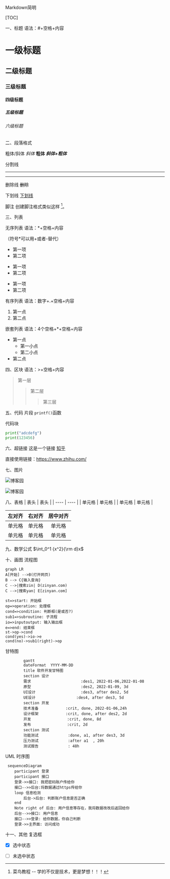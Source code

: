 Markdown简明

[TOC]

一、标题
语法：#+空格+内容

# 一级标题
## 二级标题
### 三级标题
#### 四级标题
##### 五级标题
###### 六级标题

二、段落格式

粗体/斜体
*斜体*
**粗体**
***斜体+粗体***

分割线
***
---

删除线
~~删除~~

下划线
<u>下划线</u>

脚注
创建脚注格式类似这样 [^1]。
[^1]: 菜鸟教程 -- 学的不仅是技术，更是梦想！！！

三、列表

无序列表
语法：*+空格+内容  

（符号*可以用+或者-替代）
* 第一项
* 第二项

+ 第一项
+ 第二项

- 第一项
- 第二项

有序列表
语法：数字+.+空格+内容
1. 第一点
2. 第二点

嵌套列表
语法：4个空格+*+空格+内容
* 第一点
    * 第一小点
    * 第二小点
* 第二点

四、区块
语法：>+空格+内容
> 第一层
>> 第二层
>>> 第三层

五、代码
片段
`printf()`函数

代码块
```python
print("adcdefg")
print(123456)
```

六、超链接
这是一个链接 [知乎](https://www.zhihu.com/)

直接使用链接：<https://www.zhihu.com/>

七、图片

![博客园](https://i-beta.cnblogs.com/assets/adminlogo.gif)

![博客园](https://i-beta.cnblogs.com/assets/adminlogo.gif "博客园")

八、表格
|  表头   | 表头  |
|  ----  | ----  |
| 单元格  | 单元格 |
| 单元格  | 单元格 |

| 左对齐 | 右对齐 | 居中对齐 |
| :-----| ----: | :----: |
| 单元格 | 单元格 | 单元格 |
| 单元格 | 单元格 | 单元格 |

九、数学公式
$\int_0^1 {x^2}{\rm d}x$

十、画图
流程图
```mermaid
graph LR
A[开始] -->B(打开网页)
B --> C{输入查询}
C -->|搜索zin| D(zinyan.com)
C -->|搜索yan| E[zinyan.com]
```

```flow
st=>start: 开始框
op=>operation: 处理框
cond=>condition: 判断框(是或否?)
sub1=>subroutine: 子流程
io=>inputoutput: 输入输出框
e=>end: 结束框
st->op->cond
cond(yes)->io->e
cond(no)->sub1(right)->op
```

甘特图
```mermaid
        gantt
        dateFormat  YYYY-MM-DD
        title 软件开发甘特图
        section 设计
        需求                      :des1, 2022-01-06,2022-01-08
        原型                      :des2, 2022-01-09, 3d
        UI设计                    :des3, after des2, 5d
        UE设计                  :des4, after des3, 5d
        section 开发
        技术准备            :crit, done, 2022-01-06,24h
        设计框架            :crit, done, after des2, 2d
        开发                :crit, done, 8d
        发布                :crit, 2d
        section 测试
        功能测试             :done, a1, after des3, 3d
        压力测试             :after a1  , 20h
        测试报告             : 48h
```

UML 时序图
```mermaid
 sequenceDiagram
    participant 登录
    participant 接口
    登录->>接口: 我把密码账户传给你
    接口-->>后台:将数据通过https传给你
    loop 信息检测
        后台->后台: 判断账户信息是否正确
    end
    Note right of 后台: 用户信息等存在，我将数据改改后返回给你
    后台-->>接口: 用户信息
    接口-->>登录: 给你数据，你自己判断
    登录->>主界面: 访问成功
```
十一、其他
复选框
- [x] 选中状态
- [ ] 未选中状态

